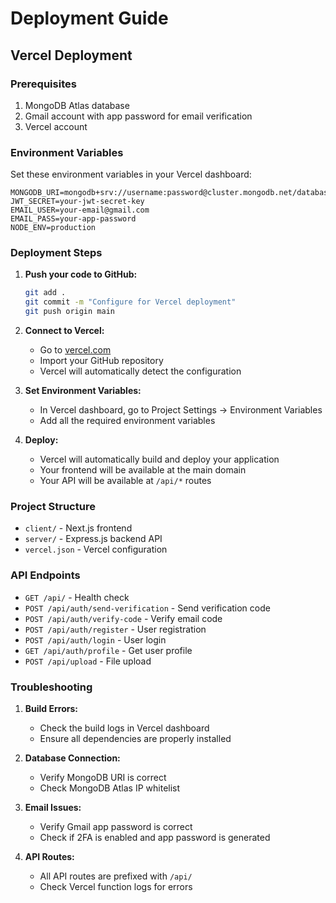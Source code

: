 # Deployment Guide

## Vercel Deployment

### Prerequisites
1. MongoDB Atlas database
2. Gmail account with app password for email verification
3. Vercel account

### Environment Variables
Set these environment variables in your Vercel dashboard:

```
MONGODB_URI=mongodb+srv://username:password@cluster.mongodb.net/database
JWT_SECRET=your-jwt-secret-key
EMAIL_USER=your-email@gmail.com
EMAIL_PASS=your-app-password
NODE_ENV=production
```

### Deployment Steps

1. **Push your code to GitHub:**
   ```bash
   git add .
   git commit -m "Configure for Vercel deployment"
   git push origin main
   ```

2. **Connect to Vercel:**
   - Go to [vercel.com](https://vercel.com)
   - Import your GitHub repository
   - Vercel will automatically detect the configuration

3. **Set Environment Variables:**
   - In Vercel dashboard, go to Project Settings → Environment Variables
   - Add all the required environment variables

4. **Deploy:**
   - Vercel will automatically build and deploy your application
   - Your frontend will be available at the main domain
   - Your API will be available at `/api/*` routes

### Project Structure
- `client/` - Next.js frontend
- `server/` - Express.js backend API
- `vercel.json` - Vercel configuration

### API Endpoints
- `GET /api/` - Health check
- `POST /api/auth/send-verification` - Send verification code
- `POST /api/auth/verify-code` - Verify email code
- `POST /api/auth/register` - User registration
- `POST /api/auth/login` - User login
- `GET /api/auth/profile` - Get user profile
- `POST /api/upload` - File upload

### Troubleshooting

1. **Build Errors:**
   - Check the build logs in Vercel dashboard
   - Ensure all dependencies are properly installed

2. **Database Connection:**
   - Verify MongoDB URI is correct
   - Check MongoDB Atlas IP whitelist

3. **Email Issues:**
   - Verify Gmail app password is correct
   - Check if 2FA is enabled and app password is generated

4. **API Routes:**
   - All API routes are prefixed with `/api/`
   - Check Vercel function logs for errors
